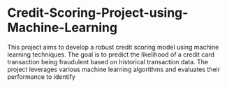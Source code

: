 # Credit-Scoring-Project-using-Machine-Learning
This project aims to develop a robust credit scoring model using machine learning techniques. The goal is to predict the likelihood of a credit card transaction being fraudulent based on historical transaction data. The project leverages various machine learning algorithms and evaluates their performance to identify 
